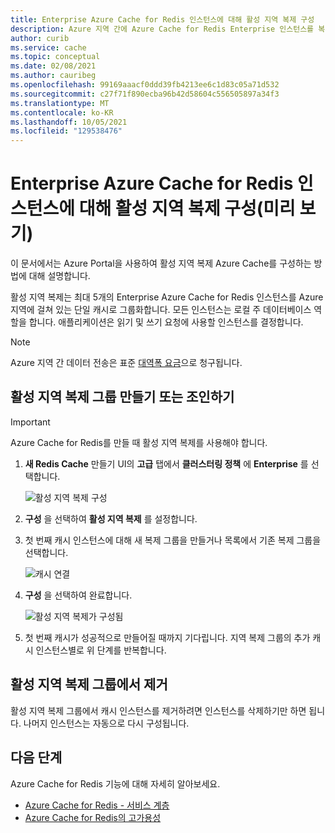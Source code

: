 ```yaml
---
title: Enterprise Azure Cache for Redis 인스턴스에 대해 활성 지역 복제 구성
description: Azure 지역 간에 Azure Cache for Redis Enterprise 인스턴스를 복제하는 방법을 알아봅니다.
author: curib
ms.service: cache
ms.topic: conceptual
ms.date: 02/08/2021
ms.author: cauribeg
ms.openlocfilehash: 99169aaacf0ddd39fb4213ee6c1d83c05a71d532
ms.sourcegitcommit: c27f71f890ecba96b42d58604c556505897a34f3
ms.translationtype: MT
ms.contentlocale: ko-KR
ms.lasthandoff: 10/05/2021
ms.locfileid: "129538476"
---
```

# <a name="configure-active-geo-replication-for-enterprise-azure-cache-for-redis-instances-preview"></a>Enterprise Azure Cache for Redis 인스턴스에 대해 활성 지역 복제 구성(미리 보기)

이 문서에서는 Azure Portal을 사용하여 활성 지역 복제 Azure Cache를 구성하는 방법에 대해 설명합니다.

활성 지역 복제는 최대 5개의 Enterprise Azure Cache for Redis 인스턴스를 Azure 지역에 걸쳐 있는 단일 캐시로 그룹화합니다. 모든 인스턴스는 로컬 주 데이터베이스 역할을 합니다. 애플리케이션은 읽기 및 쓰기 요청에 사용할 인스턴스를 결정합니다.

> [!NOTE]
> Azure 지역 간 데이터 전송은 표준 [대역폭 요금](https://azure.microsoft.com/pricing/details/bandwidth/)으로 청구됩니다.

## <a name="create-or-join-an-active-geo-replication-group"></a>활성 지역 복제 그룹 만들기 또는 조인하기

> [!IMPORTANT]
> Azure Cache for Redis를 만들 때 활성 지역 복제를 사용해야 합니다.
>
>

1. **새 Redis Cache** 만들기 UI의 **고급** 탭에서 **클러스터링 정책** 에 **Enterprise** 를 선택합니다.

    ![활성 지역 복제 구성](./media/cache-how-to-active-geo-replication/cache-active-geo-replication-not-configured.png)

1. **구성** 을 선택하여 **활성 지역 복제** 를 설정합니다.

1. 첫 번째 캐시 인스턴스에 대해 새 복제 그룹을 만들거나 목록에서 기존 복제 그룹을 선택합니다.

    ![캐시 연결](./media/cache-how-to-active-geo-replication/cache-active-geo-replication-new-group.png)

1. **구성** 을 선택하여 완료합니다.

    ![활성 지역 복제가 구성됨](./media/cache-how-to-active-geo-replication/cache-active-geo-replication-configured.png)

1. 첫 번째 캐시가 성공적으로 만들어질 때까지 기다립니다. 지역 복제 그룹의 추가 캐시 인스턴스별로 위 단계를 반복합니다.

## <a name="remove-from-an-active-geo-replication-group"></a>활성 지역 복제 그룹에서 제거

활성 지역 복제 그룹에서 캐시 인스턴스를 제거하려면 인스턴스를 삭제하기만 하면 됩니다. 나머지 인스턴스는 자동으로 다시 구성됩니다.

## <a name="next-steps"></a>다음 단계

Azure Cache for Redis 기능에 대해 자세히 알아보세요.

* [Azure Cache for Redis - 서비스 계층](cache-overview.md#service-tiers)
* [Azure Cache for Redis의 고가용성](cache-high-availability.md)
